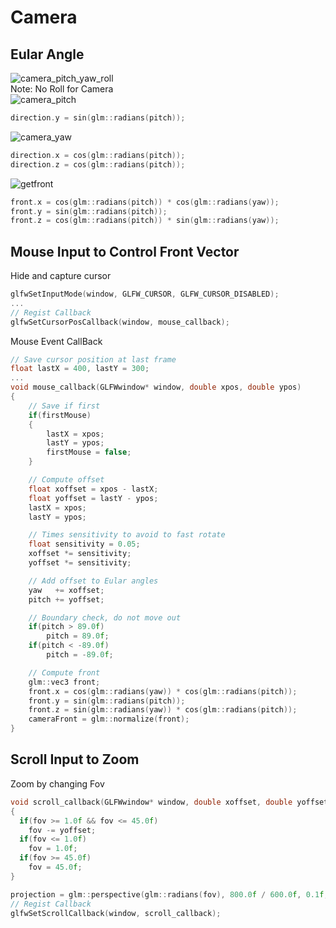 # Camera
## Eular Angle
![camera_pitch_yaw_roll](https://user-images.githubusercontent.com/98029669/213593660-726b4d57-ed32-41be-b009-eb8888e8161f.png)  
Note: No Roll for Camera  
![camera_pitch](https://user-images.githubusercontent.com/98029669/213593833-2661be41-9a74-4fae-9af8-b4924e02ad52.png)
```C++
direction.y = sin(glm::radians(pitch));
```
![camera_yaw](https://user-images.githubusercontent.com/98029669/213593914-252e62b2-89dd-4b17-a02d-96c8875658ed.png)
```C++
direction.x = cos(glm::radians(pitch));
direction.z = cos(glm::radians(pitch));
```
![getfront](https://user-images.githubusercontent.com/98029669/213595006-95acc2ca-a60b-407a-9b83-707fe143937a.jpg)

```C++
front.x = cos(glm::radians(pitch)) * cos(glm::radians(yaw));
front.y = sin(glm::radians(pitch));
front.z = cos(glm::radians(pitch)) * sin(glm::radians(yaw));
```
## Mouse Input to Control Front Vector
Hide and capture cursor
```C++
glfwSetInputMode(window, GLFW_CURSOR, GLFW_CURSOR_DISABLED);
...
// Regist Callback
glfwSetCursorPosCallback(window, mouse_callback);
```
Mouse Event CallBack
```C++
// Save cursor position at last frame
float lastX = 400, lastY = 300;
...
void mouse_callback(GLFWwindow* window, double xpos, double ypos)
{
    // Save if first
    if(firstMouse)
    {
        lastX = xpos;
        lastY = ypos;
        firstMouse = false;
    }

    // Compute offset
    float xoffset = xpos - lastX;
    float yoffset = lastY - ypos; 
    lastX = xpos;
    lastY = ypos;

    // Times sensitivity to avoid to fast rotate
    float sensitivity = 0.05;
    xoffset *= sensitivity;
    yoffset *= sensitivity;

    // Add offset to Eular angles
    yaw   += xoffset;
    pitch += yoffset;

    // Boundary check, do not move out
    if(pitch > 89.0f)
        pitch = 89.0f;
    if(pitch < -89.0f)
        pitch = -89.0f;

    // Compute front
    glm::vec3 front;
    front.x = cos(glm::radians(yaw)) * cos(glm::radians(pitch));
    front.y = sin(glm::radians(pitch));
    front.z = sin(glm::radians(yaw)) * cos(glm::radians(pitch));
    cameraFront = glm::normalize(front);
}
```
## Scroll Input to Zoom
Zoom by changing Fov
```C++
void scroll_callback(GLFWwindow* window, double xoffset, double yoffset)
{
  if(fov >= 1.0f && fov <= 45.0f)
    fov -= yoffset;
  if(fov <= 1.0f)
    fov = 1.0f;
  if(fov >= 45.0f)
    fov = 45.0f;
}
```
```C++
projection = glm::perspective(glm::radians(fov), 800.0f / 600.0f, 0.1f, 100.0f);
// Regist Callback
glfwSetScrollCallback(window, scroll_callback);
```
